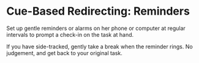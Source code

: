 # Cue-Based Redirecting: Reminders

Set up gentle reminders or alarms on her phone or computer at regular intervals to prompt a check-in on the task at hand.

If you have side-tracked, gently take a break when the reminder rings. No judgement, and get back to your original task.